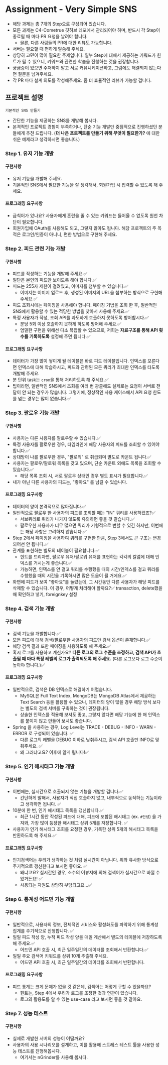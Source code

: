 # Assignment - Very Simple SNS

- 해당 과제는 총 7개의 Step으로 구성되어 있습니다.
- 모든 과제는 C4-Cometrue 깃허브 레포에서 관리되어야 하며, 반드시 각 Step이 종료될 때 마다 PR 요청을 날려야 합니다.
    - 물론, 다른 사람들의 PR에 대한 리뷰도 가능합니다.
- 서버는 필요할 때 편하게 말씀해 주세요.
- 상당히 고민이 많이 필요한 주제입니다. 일부 Step에 대해서 제공하는 키워드가 힌트가 될 수 있으니, 키워드와 관련한 학습을 진행하는 것을 권장합니다.
- 궁금증이 있으면 주저하지 말고 서로 커뮤니케이션하고, 그럼에도 해결되지 않는다면 질문을 남겨주세요.
- 각 PR 마다 설계 의도를 작성해주세요. 좀 더 효율적인 리뷰가 가능할 겁니다.

## 프로젝트 설명

`기본적인 SNS 만들기`

- 간단한 기능을 제공하는 SNS를 개발해 봅시다.
- 본격적인 프로젝트 경험이 부족하거나, 단순 기능 개발만 중점적으로 진행하셨던 분들에게 추천 드립니다. (**더 나은 프로젝트를 만들기 위해 무엇이 필요한가?** 에 대한 쉬운 예제라고 생각하시면 좋습니다.)

### Step 1. 유저 기능 개발

#### 구현사항

- 유저 기능을 개발해 주세요.
- 기본적인 SNS에서 필요한 기능을 잘 생각해서, 회원가입 시 입력할 수 있도록 해 주세요.

#### 프로그래밍 요구사항

- 금칙어가 있나요? 사용자에게 혼란을 줄 수 있는 키워드는 들어올 수 없도록 원천 차단이 필요합니다.
- 회원가입에 OAuth를 사용해도 되고, 그렇지 않아도 됩니다. 해당 프로젝트의 주 목적은 로그인/인증이 아니니, 편한 방법으로 구현해 주세요.

### Step 2. 피드 관련 기능 개발

#### 구현사항

- 피드를 작성하는 기능을 개발해 주세요.✅
- 일단은 본인의 피드만 보이도록 해야 합니다.✅
- 피드는 255자 제한이 걸려있고, 이미지를 첨부할 수 있습니다.✅
    - 이미지는 이미지 업로드 후, 생성된 이미지의 URL을 첨부하는 방식으로 구현해 주세요.✅
- 피드 조회시에는 페이징을 사용해야 합니다. 페이징 기법을 조회 한 후, 일반적인 SNS에서 활용할 수 있는 적당한 방법을 찾아서 사용해 주세요.✅
- 특정 사용자가 작성, 조회 API를 과도하게 호출하지 못하도록 방어합시다.✅
    - 분당 5회 이상 호출하지 못하게 하도록 방어해 주세요.✅
    - 엄밀한 구현을 위해선 다소 복잡할 수 있으므로, 저희는 **자료구조를 통해 API 횟수를 기록하도록** 설정해 주면 됩니다.✅

#### 프로그래밍 요구사항

- 데이터가 가장 많이 쌓이게 될 테이블은 바로 피드 테이블입니다. 인덱스를 모른다면 인덱스에 대해 학습하시고, 피드와 관련된 모든 쿼리가 최대한 인덱스를 타도록 개발해 주세요.
- 분 단위 task는 `cron`을 통해 처리하도록 해 주세요.✅
- 팁이라면, 일반적인 SNS에서 조회를 여러 번 광클해도 실제로는 요청이 서버로 전달이 안 되는 경우가 많습니다. 그렇기에, 정상적인 사용 케이스에서 API 요청 한도를 넘는 경우는 많이 없습니다.✅

### Step 3. 팔로우 기능 개발

#### 구현사항

- 사용자는 다른 사용자를 팔로우할 수 있습니다.✅
- 특정 사용자를 팔로우한 경우, 타임라인에 해당 사용자의 피드를 조회할 수 있어야 합니다.✅
- 상대방이 나를 팔로우한 경우, "팔로워" 로 취급되며 별도로 카운트 됩니다.✅
- 사용자는 팔로우/팔로워 목록을 갖고 있으며, 단순 카운트 외에도 목록을 조회할 수 있습니다.✅
    - 해당 목록 조회 시, 서로 팔로우 상태인 경우 별도 표시가 필요합니다.✅
- 내가 아닌 다른 사용자의 피드는, "좋아요" 를 남길 수 있습니다.

#### 프로그래밍 요구사항

- 데이터의 양이 본격적으로 많아집니다.✅
- 일반적으로 팔로우 한 사용자의 피드를 조회할 때는 "IN" 쿼리를 사용하겠죠?✅
    - 서브쿼리로 쿼리가 나가지 않도록 유의하면 좋을 것 같습니다.✅
    - 팔로우한 사용자가 너무 많으면 쿼리가 기형적으로 변할 수 있긴 하지만, 이번에는 해당 사항은 고려하지 않습니다.✅
- Step 2에서 페이징을 사용하여 쿼리를 구현한 만큼, Step 3에서도 큰 구조는 변경되어선 안 됩니다.✅
- 관계를 표현하는 별도의 테이블이 필요합니다.✅
    - 힌트를 드리자면, 팔로우 유저/팔로워 유저를 표현하는 각각의 칼럼에 대해 인덱스를 거시는게 좋습니다.✅
    - 가능하면, 인덱스를 안 걸고 쿼리를 수행했을 때의 시간/인덱스를 걸고 쿼리를 수행했을 때의 시간을 기록하시면 많은 도움이 될 거에요.✅
- 화면에 피드가 보여 "좋아요"를 눌렀는데, 그 시간동안 다른 사용자가 해당 피드를 삭제할 수 있습니다. 이 경우, 어떻게 처리해야 할까요?✅ transaction, delete했을 때 확인하고 넣기,
  foreignkey 설정

### Step 4. 검색 기능 개발

#### 구현사항

- 검색 기능을 개발합니다.✅
- 모든 피드에 대해 검색/팔로우한 사용자의 피드만 검색 옵션이 존재합니다.✅
- 해당 검색 결과 또한 페이징을 사용하도록 해 주세요.✅
- 혹시 로그를 사용하고 계신가요? **다른 로그의 로그 수준을 조정하고, 검색 API가 호출될 때 마다 특정 레벨의 로그가 출력되도록 해 주세요.** (다른 로그보다 로그 수준이 높아야 합니다.)✅

#### 프로그래밍 요구사항

- 일반적으로, 검색은 DB 인덱스로 해결하기 어렵습니다.
    - MySQL은 Full Text Index, MongoDB는 MongoDB Atlas에서 제공하는 Text Search 등을 활용할 수 있으나, 데이터의 양이 많을 경우 해당 방식 보다는 별도의 검색 서버를
      구축하는 것이 권장됩니다.
    - 상술한 인덱스를 적용해 보셔도 좋고, 그렇지 않다면 해당 기능에 한 해 인덱스를 붙이지 않고 만들어 보셔도 좋습니다.
- Spring 을 사용하는 경우, Log Level는 TRACE - DEBUG - INFO - WARN - ERROR 로 구성되어 있습니다. ✅
    - 다른 로그의 레벨을 DEBUG 이하로 낮춰주시고, 검색 API 호출만 INFO로 맞춰주세요. ✅
    - 왜 그러냐고요? 이후에 알게 됩니다!✅

### Step 5. 인기 해시태그 기능 개발

#### 구현사항

- 이번에는, 실시간으로 호출되지 않는 기능을 개발할 겁니다.✅
    - 간단하게 말해서, 사용자가 직접 호출하지 않고, 내부적으로 동작하는 기능이라고 생각하면 됩니다. ✅
- 10분에 한 번, 인기 해시태그 목록을 갱신합니다.✅
    - 최근 1시간 동안 작성된 피드에 대해, 피드에 포함된 해시태그 (ex. `#안녕`) 을 가져와, 가장 많이 등장한 해시태그 상위 5개를 저장합니다. ✅
- 사용자가 인기 해시태그 조회를 요청한 경우, 기록한 상위 5개의 해시태그 목록을 반환하도록 해 주세요.✅

#### 프로그래밍 요구사항

- 인기검색어는 우리가 생각하는 것 처럼 실시간이 아닙니다. 위와 유사한 방식으로 주기적으로 갱신한다고 보시면 좋아요. ✅
    - 왜냐고요? 실시간인 경우, 소수의 어뷰저에 의해 검색어가 실시간으로 바뀔 수 있거든요! ✅
    - 사용되는 자원도 상당히 부담되고요...✅

### Step 6. 통계성 어드민 기능 개발

#### 구현사항

- 일반적으로, 사용자의 정보, 전체적인 서비스와 활성화도를 파악하기 위해 통계성 집계를 주기적으로 진행합니다. ✅
- 일일 피드 작성 양, 누적 피드 작성 양을 매일 계산해서 별도의 테이블에 저장하도록 해 주세요.✅
    - 어드민 API 호출 시, 최근 일주일간의 데이터를 조회해서 반환합니다.✅
- 일일 주요 검색어 키워드를 상위 10개 추출해 주세요.
    - 어드민 API 호출 시, 최근 일주일간의 데이터를 조회해서 반환합니다.

#### 프로그래밍 요구사항

- 피드 통계는 크게 문제가 없을 것 같은데, 검색어는 어떻게 구할 수 있을까요?
    - 힌트는, Step 4에서 우리가 로그를 조정한 것과 연관이 있습니다.
    - 로그의 활용도를 알 수 있는 use-case 라고 보시면 좋을 것 같아요.

### Step 7. 성능 테스트

#### 구현사항

- 실제로 개발한 서버의 성능이 어떨까요?
- 사용자의 사용 시나리오를 설계하고, 이를 활용해 스트레스 테스트 툴을 사용한 성능 테스트를 진행해봅시다.
    - 여기서는 nGrinder를 사용해 봅시다.
